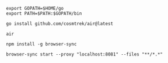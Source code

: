 ```
export GOPATH=$HOME/go
export PATH=$PATH:$GOPATH/bin
```

```
go install github.com/cosmtrek/air@latest
```

```
air
```

```
npm install -g browser-sync
```

```
browser-sync start --proxy "localhost:8081" --files "**/*.*"
```